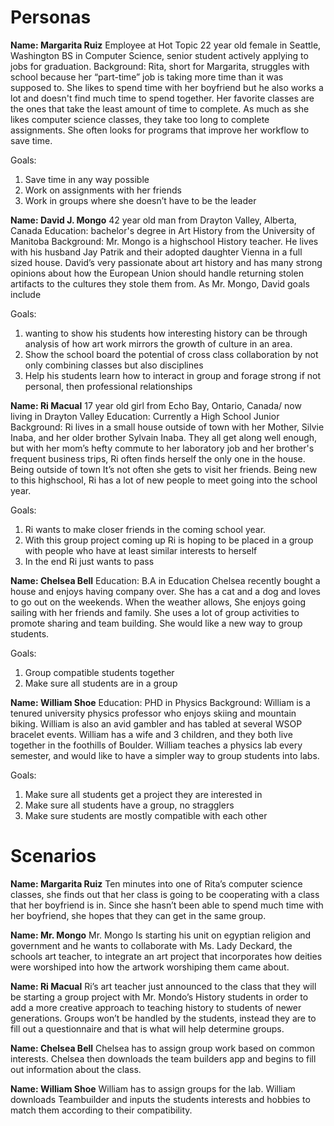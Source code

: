 
# Personas

**Name: Margarita Ruiz**
Employee at Hot Topic
22 year old female in Seattle, Washington
BS in Computer Science, senior student actively applying to jobs for graduation.
Background:
Rita, short for Margarita, struggles with school because her “part-time” job is taking more time
than it was supposed to. She likes to spend time with her boyfriend but he also works a lot and
doesn't find much time to spend together.
Her favorite classes are the ones that take the least amount of time to complete. As much as
she likes computer science classes, they take too long to complete assignments. She often
looks for programs that improve her workflow to save time.

Goals:
1. Save time in any way possible
2. Work on assignments with her friends
3. Work in groups where she doesn’t have to be the leader


**Name: David J. Mongo**
42 year old man from Drayton Valley, Alberta, Canada
Education: bachelor's degree in Art History from the University of Manitoba
Background:
Mr. Mongo is a highschool History teacher. He lives with his husband Jay Patrik and their
adopted daughter Vienna in a full sized house. David’s very passionate about art history and
has many strong opinions about how the European Union should handle returning stolen
artifacts to the cultures they stole them from.
As Mr. Mongo, David goals include

Goals:
1. wanting to show his students how interesting history can be through analysis of how art
work mirrors the growth of culture in an area.
2. Show the school board the potential of cross class collaboration by not only combining
classes but also disciplines
3. Help his students learn how to interact in group and forage strong if not personal, then
professional relationships

**Name: Ri Macual**
17 year old girl from Echo Bay, Ontario, Canada/ now living in Drayton Valley
Education: Currently a High School Junior
Background:
Ri lives in a small house outside of town with her Mother, Silvie Inaba, and her older brother
Sylvain Inaba. They all get along well enough, but with her mom’s hefty commute to her
laboratory job and her brother's frequent business trips, Ri often finds herself the only one in the
house. Being outside of town It’s not often she gets to visit her friends. Being new to this
highschool, Ri has a lot of new people to meet going into the school year.

Goals:
1. Ri wants to make closer friends in the coming school year.
2. With this group project coming up Ri is hoping to be placed in a group with people who
have at least similar interests to herself
3. In the end Ri just wants to pass

**Name: Chelsea Bell**
Education: B.A in Education
Chelsea recently bought a house and enjoys having company over. She has a cat and a
dog and loves to go out on the weekends. When the weather allows, She enjoys going
sailing with her friends and family. She uses a lot of group activities to promote sharing and
team building. She would like a new way to group students.

Goals:
1. Group compatible students together
2. Make sure all students are in a group


**Name: William Shoe**
Education: PHD in Physics
Background: William is a tenured university physics professor who enjoys skiing and mountain
biking. William is also an avid gambler and has tabled at several WSOP bracelet events. William
has a wife and 3 children, and they both live together in the foothills of Boulder. William teaches
a physics lab every semester, and would like to have a simpler way to group students into labs.

Goals:
1. Make sure all students get a project they are interested in
2. Make sure all students have a group, no stragglers
3. Make sure students are mostly compatible with each other


# Scenarios

**Name: Margarita Ruiz**
Ten minutes into one of Rita’s computer science classes, she finds out that her class is going to
be cooperating with a class that her boyfriend is in. Since she hasn’t been able to spend much
time with her boyfriend, she hopes that they can get in the same group.


**Name: Mr. Mongo**
Mr. Mongo Is starting his unit on egyptian religion and government and he wants to collaborate
with Ms. Lady Deckard, the schools art teacher, to integrate an art project that incorporates how
deities were worshiped into how the artwork worshiping them came about.

**Name: Ri Macual**
Ri’s art teacher just announced to the class that they will be starting a group project with Mr.
Mondo’s History students in order to add a more creative approach to teaching history to
students of newer generations. Groups won’t be handled by the students, instead they are to fill
out a questionnaire and that is what will help determine groups.

**Name: Chelsea Bell**
Chelsea has to assign group work based on common interests. Chelsea then downloads
the team builders app and begins to fill out information about the class.

**Name: William Shoe**
William has to assign groups for the lab. William downloads Teambuilder and inputs the
students interests and hobbies to match them according to their compatibility.

